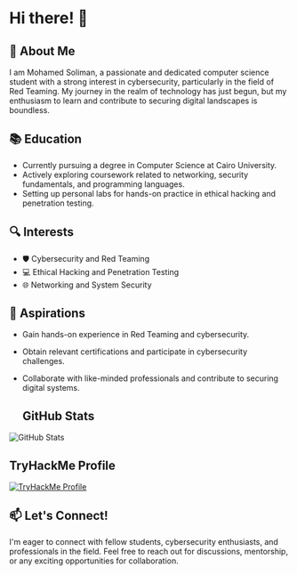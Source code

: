 # Hi there! 👋

## 🌟 About Me
I am Mohamed Soliman, a passionate and dedicated computer science student with a strong interest in cybersecurity, particularly in the field of Red Teaming. My journey in the realm of technology has just begun, but my enthusiasm to learn and contribute to securing digital landscapes is boundless.

## 📚 Education
- Currently pursuing a degree in Computer Science at Cairo University.
- Actively exploring coursework related to networking, security fundamentals, and programming languages.
- Setting up personal labs for hands-on practice in ethical hacking and penetration testing.

## 🔍 Interests
- 🛡️ Cybersecurity and Red Teaming
- 💻 Ethical Hacking and Penetration Testing
- 🌐 Networking and System Security

## 🚀 Aspirations
- Gain hands-on experience in Red Teaming and cybersecurity.
- Obtain relevant certifications and participate in cybersecurity challenges.
- Collaborate with like-minded professionals and contribute to securing digital systems.

  ## GitHub Stats
![GitHub Stats](YourGitHubStatsBadgeURL)

## TryHackMe Profile
[![TryHackMe Profile](https://tryhackme-badges.s3.amazonaws.com/hayloftinhuman46.png)](https://tryhackme.com/p/hayloftinhuman46)

## 📫 Let's Connect!
I'm eager to connect with fellow students, cybersecurity enthusiasts, and professionals in the field. Feel free to reach out for discussions, mentorship, or any exciting opportunities for collaboration.

